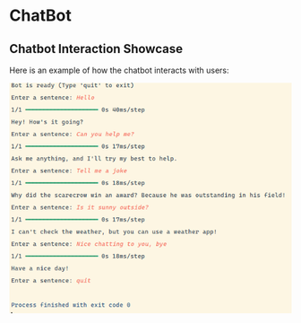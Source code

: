 # ChatBot

## Chatbot Interaction Showcase

Here is an example of how the chatbot interacts with users:

![Chatbot Interaction](bot_interaction.png)